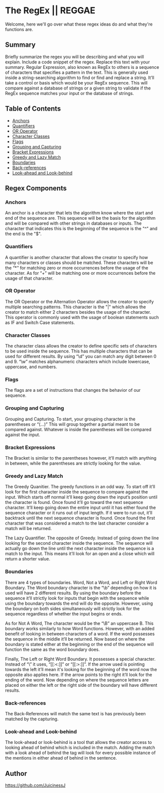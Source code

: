# The RegEx || REGGAE


Welcome, here we'll go over what these regex ideas do and what they're functions are. 

## Summary

Briefly summarize the regex you will be describing and what you will explain. Include a code snippet of the regex. Replace this text with your summary.
Regular Expression, also known as RegEx to others is a sequence of characters that specifies a pattern in the text. This is generally used inside a string-searching algorithm to find or find and replace a string. It’ll take a control or basis which would be your RegEx sequence. This will compare against a database of strings or a given string to validate if the RegEx sequence matches your input or the database of strings. 


## Table of Contents

- [Anchors](#anchors)
- [Quantifiers](#quantifiers)
- [OR Operator](#or-operator)
- [Character Classes](#character-classes)
- [Flags](#flags)
- [Grouping and Capturing](#grouping-and-capturing)
- [Bracket Expressions](#bracket-expressions)
- [Greedy and Lazy Match](#greedy-and-lazy-match)
- [Boundaries](#boundaries)
- [Back-references](#back-references)
- [Look-ahead and Look-behind](#look-ahead-and-look-behind)

## Regex Components

### Anchors

An anchor is a character that lets the algorithm know where the start and end of the sequence are. This sequence will be the basis for the algorithm and will be compared with other strings in databases or inputs. The character that indicates this is the beginning of the sequence is the "^" and the end is the "$".

### Quantifiers

A quantifier is another character that allows the creator to specify how many characters or classes should be matched. These characters will be the “*” for matching zero or more occurrences before the usage of the character. As for “+” will be matching one or more occurrences before the usage of that character. 

### OR Operator

The OR Operator or the Alternation Operator allows the creator to specify multiple searching patterns. This character is the "|" which allows the creator to match either 2 characters besides the usage of the character. This operator is commonly used with the usage of boolean statements such as IF and Switch Case statements. 

### Character Classes

The character class allows the creator to define specific sets of characters to be used inside the sequence. This has multiple characters that can be used for different results. By using “\d” you can match any digit between 0 and 9. “\w” matches alphanumeric characters which include lowercase, uppercase, and numbers. 

### Flags

The flags are a set of instructions that changes the behavior of our sequence. 

### Grouping and Capturing

Grouping and Capturing. To start, your grouping character is the parentheses or “(...)” This will group together a partial meant to be compared against. Whatever is inside the parentheses will be compared against the input.

### Bracket Expressions

The Bracket is similar to the parentheses however, it’ll match with anything in between, while the parentheses are strictly looking for the value.

### Greedy and Lazy Match

The Greedy Quanitier. The greedy functions in an odd way. To start off it’ll look for the first character inside the sequence to compare against the input. Which starts off normal it’ll keep going down the input’s position until the character is found. Once found it’ll go toward the next sequence character. It’ll keep going down the entire input until it has either found the sequence character or it runs out of input length. If it were to run out, it’ll backtrack until the next sequence character is found. Once found the first character that was considered a match to the last character consider a match will be returned.

The Lazy Quantifier. The opposite of Greedy. Instead of going down the line looking for the second character inside the sequence. The sequence will actually go down the line until the next character inside the sequence is a match to the input. This means it’ll look for an open and a close which will return a shorter value. 


### Boundaries

There are 4 types of boundaries. Word, Not a Word, and Left or Right Word Boundary. The Word boundary character is the “\b” depending on how it is used will have 2 different results. By using the boundary before the sequence it’ll strictly look for inputs that begin with the sequence while using the boundary towards the end will do the opposite. However, using the boundary on both sides simultaneously will strictly look for the sequence regardless of whether the input begins or ends.

As for Not A Word, The character would be the “\B” an uppercase B. This boundary works similarly to how Word functions. However, with an added benefit of looking in between characters of a word. If the word possesses the sequence in the middle it’ll be returned. Now based on where the boundary is stated either at the beginning or the end of the sequence will function the same as the word boundary does. 

Finally, The Left or Right Word Boundary. It possesses a special character. Instead of “\” it uses, “[[:<:]]” or “[[:>:]]”. If the arrow used is pointing towards the left it’ll mean it's looking for the beginning of the word now the opposite also applies here. If the arrow points to the right it’ll look for the ending of the word. Now depending on where the sequence letters are placed on either the left or the right side of the boundary will have different results. 

### Back-references

The Back-References will match the same text is has previously been matched by the capturing.

### Look-ahead and Look-behind

The look-ahead or look-behind is a tool that allows the creator access to looking ahead of behind which is included in the match. Adding the match with a look ahead of behind the tag will look for every possible instance of the mentions in either ahead of behind in the sentence.

## Author

https://github.com/JuicinessJ
